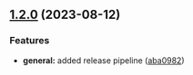 

## [1.2.0](https://github.com/Fuzio-DeFi-Network/fuzio-service/compare/V1.0.0...1.2.0) (2023-08-12)


### Features

* **general:** added release pipeline ([aba0982](https://github.com/Fuzio-DeFi-Network/fuzio-service/commit/aba09829ed4b7da64137f170a110e4ba0ab8c091))